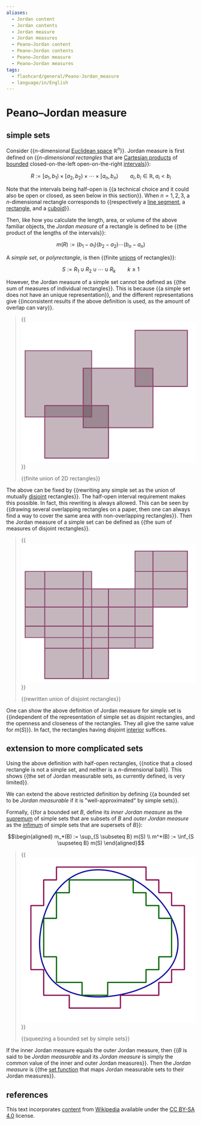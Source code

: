 ```yaml
---
aliases:
  - Jordan content
  - Jordan contents
  - Jordan measure
  - Jordan measures
  - Peano–Jordan content
  - Peano–Jordan contents
  - Peano–Jordan measure
  - Peano–Jordan measures
tags:
  - flashcard/general/Peano-Jordan_measure
  - language/in/English
---
```


# Peano–Jordan measure

## simple sets

Consider {{$n$-dimensional [Euclidean space](Euclidean%20space.md) $\mathbb{R}^n$}}. Jordan measure is first defined on {{_<!-- LaTeX separator -->$n$-dimensional rectangles_ that are [Cartesian products](Cartesian%20product.md) of [bounded](bounded%20set.md) closed-on-the-left open-on-the-right [intervals](interval%20(mathematics).md)}}: <!--SR:!2024-09-14,157,310!2024-09-30,168,310-->

$$R := [a_1, b_1) \times [a_2, b_2) \times \cdots \times [a_n, b_n) \qquad a_i, b_i \in \mathbb{R}, a_i < b_i$$

Note that the intervals being half-open is {{a technical choice and it could also be open or closed, as seen below in this section}}. When $n = 1, 2, 3$, a $n$-dimensional rectangle corresponds to {{respectively a [line segment](line%20segment.md), a [rectangle](rectangle.md), and a [cuboid](cuboid.md)}}. <!--SR:!2024-11-23,207,310!2025-01-13,265,330-->

Then, like how you calculate the length, area, or volume of the above familiar objects, the _Jordan measure_ of a rectangle is defined to be {{the product of the lengths of the intervals}}: <!--SR:!2024-11-03,209,330-->

$$m(R) := (b_1 - a_1) (b_2 - a_2) \cdots (b_n - a_n)$$

A _simple set_, or _polyrectangle_, is then {{finite [unions](union%20(set%20theory).md) of rectangles}}: <!--SR:!2026-01-27,531,310-->

$$S := R_1 \cup R_2 \cup \cdots \cup R_k \qquad k \ge 1$$

However, the Jordan measure of a simple set cannot be defined as {{the sum of measures of individual rectangles}}. This is because {{a simple set does not have an unique representation}}, and the different representations give {{inconsistent results if the above definition is used, as the amount of overlap can vary}}. <!--SR:!2024-12-11,239,330!2024-10-30,189,310!2025-01-09,260,330-->

> {{![finite union of 2D rectangles](../archives/Wikimedia%20Commons/Simple%20set1.png)}}
>
> {{finite union of 2D rectangles}} <!--SR:!2024-09-10,154,310!2025-02-03,255,343-->

The above can be fixed by {{rewriting any simple set as the union of mutually [disjoint](disjoint%20sets.md) rectangles}}. The half-open interval requirement makes this possible. In fact, this rewriting is always allowed. This can be seen by {{drawing several overlapping rectangles on a paper, then one can always find a way to cover the same area with non-overlapping rectangles}}. Then the Jordan measure of a simple set can be defined as {{the sum of measures of disjoint rectangles}}. <!--SR:!2024-09-25,174,310!2024-09-27,165,310!2024-09-09,153,310-->

> {{![rewritten union of disjoint rectangles](../archives/Wikimedia%20Commons/Simple%20set2.png)}}
>
> {{rewritten union of disjoint rectangles}} <!--SR:!2025-01-19,269,330!2025-04-14,329,363-->

One can show the above definition of Jordan measure for simple set is {{independent of the representation of simple set as disjoint rectangles, and the openness and closeness of the rectangles. They all give the same value for $m(S)$}}. In fact, the rectangles having disjoint [interior](interior%20(topology).md) suffices. <!--SR:!2024-09-18,160,310-->

## extension to more complicated sets

Using the above definition with half-open rectangles, {{notice that a closed rectangle is not a simple set, and neither is a $n$-dimensional ball}}. This shows {{the set of Jordan measurable sets, as currently defined, is very limited}}. <!--SR:!2025-10-11,427,310!2024-11-30,213,310-->

We can extend the above restricted definition by defining {{a bounded set to be _Jordan measurable_ if it is "well-approximated" by simple sets}}. <!--SR:!2024-09-30,180,310-->

Formally, {{for a bounded set $B$, define its _inner Jordan measure_ as the [supremum](infimum%20and%20supremum.md) of simple sets that are subsets of $B$ and _outer Jordan measure_ as the [infimum](infimum%20and%20supremum.md) of simple sets that are supersets of $B$}}: <!--SR:!2025-03-25,280,290-->

$$\begin{aligned}
m_*(B) := \sup_{S \subseteq B} m(S) \\
m^*(B) := \inf_{S \supseteq B} m(S)
\end{aligned}$$

> {{![squeezing a bounded set by simple sets](../archives/Wikimedia%20Commons/Jordan%20illustration.png)}}
>
> {{squeezing a bounded set by simple sets}} <!--SR:!2024-10-27,188,310!2025-03-22,310,363-->

If the inner Jordan measure equals the outer Jordan measure, then {{$B$ is said to be _Jordan measurable_ and its _Jordan measure_ is simply the common value of the inner and outer Jordan measures}}. Then the _Jordan measure_ is {{the [set function](set%20function.md) that maps Jordan measurable sets to their Jordan measures}}. <!--SR:!2024-11-20,222,330!2024-10-01,169,310-->

## references

This text incorporates [content](https://en.wikipedia.org/wiki/Peano–Jordan_measure) from [Wikipedia](Wikipedia.md) available under the [CC BY-SA 4.0](https://creativecommons.org/licenses/by-sa/4.0/) license.
